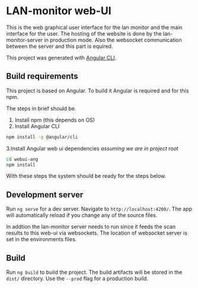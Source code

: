 # LAN-monitor web-UI

This is the web graphical user interface for the lan monitor and the main interface for the user. The hosting of the website is done by the lan-monitor-server in production mode. Also the websocket communication between the server and this part is equired.

This project was generated with [Angular CLI](https://github.com/angular/angular-cli).

## Build requirements

This project is based on Angular. To build it Angular is required and for this npm. 

The steps in brief should be.

1. Install npm (this depends on OS)
2. Install Angular CLI

``` bash
npm install -g @angular/cli
```

3.Install Angular web ui dependencies
*assuming we are in project root*

``` bash
cd webui-ang
npm install
```

With these steps the system should be ready for the steps below.

## Development server

Run `ng serve` for a dev server. Navigate to `http://localhost:4200/`. The app will automatically reload if you change any of the source files.

In addtion the lan-monitor server needs to run since it feeds the scan results to this web-ui via websockets. The location of websocket server is set in the environments files.

## Build

Run `ng build` to build the project. The build artifacts will be stored in the `dist/` directory. Use the `--prod` flag for a production build.

